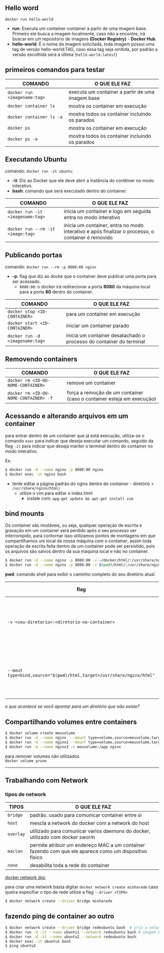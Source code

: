 
## Hello word

`docker run hello-world`

- **run**: Executa um container container a partir de uma imagem base. Primeiro ele busca a imagem localmente, caso não a encontre, irá buscar em um repositorio de imagens **(Docker Registry)** - **Docker Hub**.
- **hello-world**: É o nome da imagem solicitada, toda imagem possui uma tag de versão hello-world:TAG, caso essa tag seja omitida, por padrão a versão escolhida será a última (`hello-world:latest`)

## primeiros comandos para testar

| COMANDO                       | O QUE ELE FAZ                                      |
| ----------------------------- | -------------------------------------------------- |
| `docker run <imagename:tag>`  | executa um container a partir de uma imagem base   |
| `docker container ls`         | mostra os container em execução                    |
| `docker container ls -a`      | mostra todos os container incluindo os parados     |
| `docker ps`                   | mostra os container em execução                    |
| `docker ps -a`                | mostra todos os container incluindo os parados     |


## Executando Ubuntu

comando: `docker run -it ubuntu`

- **-it**: Diz ao Docker que ele deve abrir a instância do contêiner no modo interativo.
- **bash**: comando que será executado dentro do container.

| COMANDO                           | O QUE ELE FAZ                                                    |
| --------------------------------- | ---------------------------------------------------------------- |
| `docker run -it <imagename:tag>`  | inicia um container e logo em seguida entra no modo interativo   |
| `docker run --rm -it <image:tag>` | inicia um container, entra no modo interativo e após finalizar o processo, o container é removido                |

## Publicando portas

comando: `docker run --rm -p 8080:80 nginx`  

- **-p**: flag que diz ao docke que o container deve publicar uma porta para ser acessado.  
  - `8080:80`: o docker irá redirecionar a porta **8080** da máquina local para a porta **80** dentro do container.

| COMANDO                          | O QUE ELE FAZ                                                         |
| -------------------------------- | --------------------------------------------------------------------- |
| `docker stop <ID-CONTAINER>`     | para um container em execução                                         |
| `docker start <ID-CONTAINER>`    | iniciar um container parado                                           |
| `docker run -d <imagename:tag>`  | inicia um container desatachado o processo do container do terminal   |

## Removendo containers

| COMANDO                                | O QUE ELE FAZ                                          |
| -------------------------------------- | ------------------------------------------------------ |
| `docker rm <ID-OU-NOME-CONTAINER>`     | remove um container                                    |
| `docker rm <ID-OU-NOME-CONTAINER> -f`  | força a remoção de um container (caso o container esteja em execução)                                      |

## Acessando e alterando arquivos em um container

para entrar dentro de um container que já está execução, utiliza-se o comando `exec` para indicar
que deseja executar um comando, seguido da flag `-it` para indicar que deseja manter o terminal dentro do container no modo interativo.

Ex:  
```bash
$ docker run -d --name nginx -p 8080:80 nginx
$ docker exec -it nginx bash
```  
- tente editar a página padrão do nginx dentro do container - diretório > `/usr/share/nginx/html/`
  - utilize o vim para editar o index.html
    - instale com: `apg-get update && apt-get install vim`



## bind mounts

Os container são imutáveis, ou seja, qualquer operação de escrita e gravação em um container será perdido após o seu processo ser interrompido, para contornar isso utilizamos pontos de montagens em que compartilhamos um local da nossa máquina com o container, assim toda operação de escrita feita dentro de um container pode ser persistido, pois os arquivos são salvos dentro da sua máquina local e não no container.


```bash
$ docker run -d --name nginx -p 8080:80 -v ~/docker/html/:/usr/share/nginx/html/ nginx
$ docker run -d --name nginx -p 8080:80 -v $(pwd)/html/:/usr/share/nginx/html/ nginx
```  
**pwd**: comando shell para exibir o caminho completo do seu diretório atual.

| flag                                           | O QUE ELE FAZ                                          |
| ---------------------------------------------- | ------------------------------------------------------ |
| `-v <seu-diretorio>:<diretorio-no-container>`  | mapeia um diretório do seu computador para um diretório dentro do container | 
| `--mout type=bind,source="$(pwd)/html,target=/usr/share/nginx/html"`  | mapeia um diretório do seu computador para um diretório dentro do container |   

*o que acontece se você apontar para um diretório que não existe?* 


## Compartilhando volumes entre containers

```bash
$ docker volume create meuvolume
$ docker run -d --name nginx  --mount type=volume,source=meuvolume,target=/app nginx
$ docker run -d --name nginx2 --mount type=volume,source=meuvolume,target=/app nginx
$ docker run -d --name nginx3 -v meuvolume:/app nginx
```

para remover volumes não utilizados  
`docker volume prune`

---

##  Trabalhando com Network

### tipos de network

| TIPOS     | O QUE ELE FAZ                                                         |
| ----------| --------------------------------------------------------------------- |
| `bridge`  | padrão. usado para comunicar container entre si                       |
| `host`    | mescla a network do docker com a network do host                      |
| `overlay` | utilizado para comunicar varios daemons do docker, utilizado com docker sworm   |
| `maclan`  | permite atribuir um endereço MAC a um container fazendo com que ele aparece como um dispositivo físico   |
| `none`    | desabilita toda a rede do container   |

[docker network doc ](https://docs.docker.com/network/)


para criar uma network basta digitar `docker network create minharede`
caso queira especifiar o tipo de rede utilize a flag `--driver <TIPO>`

```bash
$ docker network create --driver bridge minharede
```

## fazendo ping de container ao outro

```bash
$ docker network create --driver bridge redeubuntu bash  # cria a network
$ docker run -d -it --name ubuntu1 --network redeubuntu bash # imagem bash, iniciar no modo interativo
$ docker run -d -it --name ubuntu2 --network redeubuntu bash 
$ docker exec -it ubuntu1 bash
$ ping ubuntu2
```
